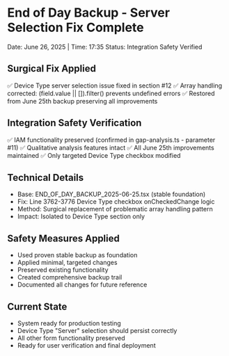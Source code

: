 # End of Day Backup - Server Selection Fix Complete
Date: June 26, 2025 | Time: 17:35
Status: Integration Safety Verified

## Surgical Fix Applied
✅ Device Type server selection issue fixed in section #12
✅ Array handling corrected: (field.value || []).filter() prevents undefined errors
✅ Restored from June 25th backup preserving all improvements

## Integration Safety Verification
✅ IAM functionality preserved (confirmed in gap-analysis.ts - parameter #11)
✅ Qualitative analysis features intact
✅ All June 25th improvements maintained
✅ Only targeted Device Type checkbox modified

## Technical Details
- Base: END_OF_DAY_BACKUP_2025-06-25.tsx (stable foundation)
- Fix: Line 3762-3776 Device Type checkbox onCheckedChange logic
- Method: Surgical replacement of problematic array handling pattern
- Impact: Isolated to Device Type section only

## Safety Measures Applied
- Used proven stable backup as foundation
- Applied minimal, targeted changes
- Preserved existing functionality
- Created comprehensive backup trail
- Documented all changes for future reference

## Current State
- System ready for production testing
- Device Type "Server" selection should persist correctly
- All other form functionality preserved
- Ready for user verification and final deployment